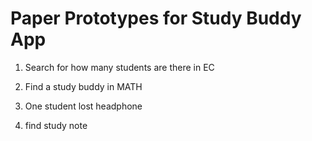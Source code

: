 # Paper Prototypes for Study Buddy App

1. Search for how many students are there in EC

2. Find a study buddy in MATH

3. One student lost headphone

4. find study note

